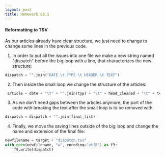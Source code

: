 ```yaml
---
layout: post
title: Homework 08.1
---
```


#### Reformatting to TSV



As our articles already have clear structure, we just need to change to change some lines in the previous code.  
1) In order to put all the issues into one file we make a new string named "dispatch" before the big loop with a line, that characterizes the new structure:
```python
dispatch = "".join("DATE \t TYPE \t HEADER \t TEXT")
```
2) Then inside the small loop we change the structure of the articles:
```python
 article = date + "\t" + "".join(typ) + "\t" + head_cleaned + "\t" + text_cleaned + "\n"
```
3) As we don't need gaps between the articles anymore, the part of the code with breaking the text after the small loop is to be removed with:
```python
dispatch = dispatch + "".join(final_list)
```
4) Finally, we move the saving lines outside of the big loop and change the name and extension of the final file:
```python
newfilename = target + "dispatch.tsv"
with open(newfilename, "w", encoding="utf8") as f9:
    f9.write(dispatch)
```
